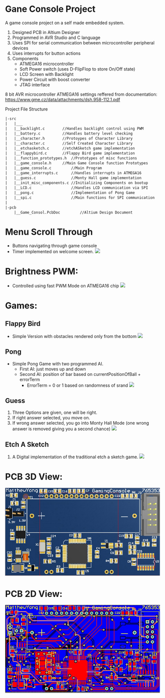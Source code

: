 # Gane Console Project

A game console project on a self made embedded system.
1. Designed PCB in Altium Designer
2. Programmed in AVR Studio and C language
3. Uses SPI for serial communication between microcontroller peripheral devices
4. Uses interrupts for button actions
5. Components
	- ATMEGA16 microcontroller
	- Soft Power switch (uses D-FlipFlop to store On/Off state)
	- LCD Screen with Backlight
	- Power Circuit with boost converter
	- JTAG interface

8 bit AVR microcontroller ATMEGA16 settings reffered from documentation: 
https://www.gme.cz/data/attachments/dsh.958-112.1.pdf

Project File Structure
```
|-src
|   |___
|	|__backlight.c   	  //Handles backlight control using PWM
|	|__battery.c     	  //Handles battery level checking
|	|__character.h   	  //Protoypes of Character Library
|	|__character.c   	  //Self Created Character Library
|	|__etchasketch.c 	  //etchASketch game implementation
|	|__flappybird.c		  //Flappy Bird game implementation
|	|__function_prototypes.h  //Prototypes of misc functions
|	|__game_console.h	  //Main Game Console function Prototypes
|	|__game_console.c         //Main Program
|	|__game_interrupts.c      //Handles interrupts in ATMEGA16
|	|__guess.c                //Monty Hall game implementation
|	|__init_misc_components.c //Initializing Components on bootup
|	|__LCD.c                  //Handles LCD communication via SPI
|	|__pong.c                 //Implementation of Pong Game
|	|__spi.c                  //Main functions for SPI communication
|
|-pcb
    |__Game_Consol.PcbDoc         //Altium Design Document

```

# Menu Scroll Through
- Buttons navigating through game console
- Timer implemented on welcome screen.
![](images/menuScrollThrough.gif)

# Brightness PWM:
- Controlled using fast PWM Mode on ATMEGA16 chip
![](images/pwmBrightness.gif)

# Games:

## Flappy Bird
- Simple Version with obstacles rendered only from the bottom
![](images/flappybirdexp.gif)

## Pong
- Simple Pong Game with two programmed AI.
	- First AI: just moves up and down
	- Second AI: position of bar based on currentPositionOfBall + errorTerm
		- ErrorTerm = 0 or 1 based on randomness of srand
![](images/pongDemo.gif)

## Guess
1. Three Options are given, one will be right.
2. If right answer selected, you move on.
3. If wrong answer selected, you go into Monty Hall Mode (one wrong answer is removed giving you a second chance)
![](images/guessGame.gif)

## Etch A Sketch
1. A Digital implementation of the traditional etch a sketch game.
![](images/etchASketchDemo.gif)

# PCB 3D View:
![](images/pcbLayout3d.JPG)

# PCB 2D View:
![](images/pcbLayout.JPG)


